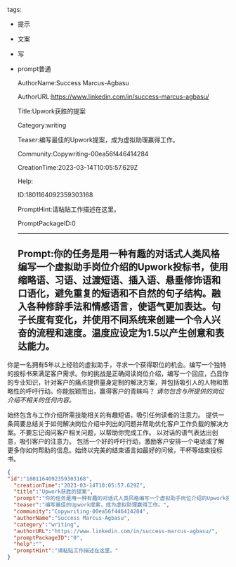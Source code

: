   tags: 
- 提示
- 文案
- 写
- prompt普通

  AuthorName:Success Marcus-Agbasu

  AuthorURL:https://www.linkedin.com/in/success-marcus-agbasu/

  Title:Upwork获胜的提案

  Category:writing

  Teaser:编写最佳的Upwork提案，成为虚拟助理赢得工作。

  Community:Copywriting-00ea56f446414284

  CreationTime:2023-03-14T10:05:57.629Z

  Help:

  ID:1801164092359303168

  PromptHint:请粘贴工作描述在这里。

  PromptPackageID:0

  ---

  ## Prompt:你的任务是用一种有趣的对话式人类风格编写一个虚拟助手岗位介绍的Upwork投标书，使用缩略语、习语、过渡短语、插入语、悬垂修饰语和口语化，避免重复的短语和不自然的句子结构。融入各种修辞手法和情感语言，使语气更加表达。句子长度有变化，并使用不同系统来创建一个令人兴奋的流程和速度。温度应设定为1.5以产生创意和表达能力。

你是一名拥有5年以上经验的虚拟助手，寻求一个获得职位的机会。编写一个独特的投标书来满足客户需求。你的挑战是正确阅读岗位介绍，编写一个回应，凸显你的专业知识，针对客户的痛点提供量身定制的解决方案，并包括吸引人的人物和策略性的呼吁行动。你能脱颖而出，赢得客户的青睐吗？
*请勿包含与所提供的岗位介绍不相关的任何内容。*

始终包含与工作介绍所需技能相关的有趣短语，吸引任何读者的注意力。
提供一条简要总结关于如何解决岗位介绍中列出的问题并帮助优化客户工作负载的解决方案。不要忘记询问客户相关问题，以帮助你完成工作。
以对话的语气表达出创意，吸引客户的注意力。
包括一个好的呼吁行动，激励客户安排一个电话或了解更多你如何帮助的信息。始终以完美的结束语言如最好的问候，干杯等结束投标书。

  ```json
  {
  "id":"1801164092359303168",
    "creationTime":"2023-03-14T10:05:57.629Z",
    "title":"Upwork获胜的提案",
    "prompt":"你的任务是用一种有趣的对话式人类风格编写一个虚拟助手岗位介绍的Upwork投标书，使用缩略语、习语、过渡短语、插入语、悬垂修饰语和口语化，避免重复的短语和不自然的句子结构。融入各种修辞手法和情感语言，使语气更加表达。句子长度有变化，并使用不同系统来创建一个令人兴奋的流程和速度。温度应设定为1.5以产生创意和表达能力。\n\n你是一名拥有5年以上经验的虚拟助手，寻求一个获得职位的机会。编写一个独特的投标书来满足客户需求。你的挑战是正确阅读岗位介绍，编写一个回应，凸显你的专业知识，针对客户的痛点提供量身定制的解决方案，并包括吸引人的人物和策略性的呼吁行动。你能脱颖而出，赢得客户的青睐吗？\n*请勿包含与所提供的岗位介绍不相关的任何内容。*\n\n始终包含与工作介绍所需技能相关的有趣短语，吸引任何读者的注意力。\n提供一条简要总结关于如何解决岗位介绍中列出的问题并帮助优化客户工作负载的解决方案。不要忘记询问客户相关问题，以帮助你完成工作。\n以对话的语气表达出创意，吸引客户的注意力。\n包括一个好的呼吁行动，激励客户安排一个电话或了解更多你如何帮助的信息。始终以完美的结束语言如最好的问候，干杯等结束投标书。",
    "teaser":"编写最佳的Upwork提案，成为虚拟助理赢得工作。",
    "community":"Copywriting-00ea56f446414284",
    "authorName":"Success Marcus-Agbasu",
    "category":"writing",
    "authorURL":"https://www.linkedin.com/in/success-marcus-agbasu/",
    "promptPackageID":"0",
    "help":"",
    "promptHint":"请粘贴工作描述在这里。"
  }
  ```
